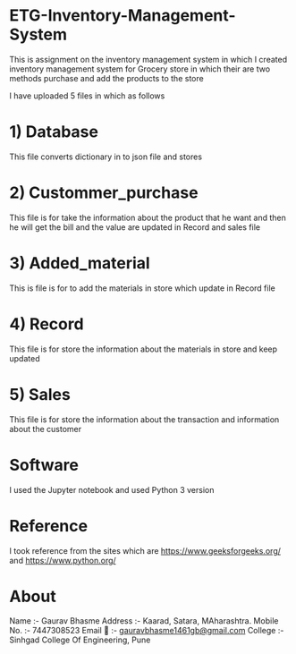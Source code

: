 # ETG-Inventory-Management-System
This is assignment on the inventory management system in which I created inventory management system for Grocery store in which their are two methods purchase and add the products to the store

I have uploaded 5 files in which as follows
# 1) Database
This file converts dictionary in to json file and stores
# 2) Custommer_purchase 
This file is for take the information about the product that he want and then he will get the bill and the value are updated in Record and sales file
# 3) Added_material
This is file is for to add the materials in store which update in Record file
# 4) Record 
This file is for store the information about the materials in store and keep updated
# 5) Sales
This file is for store the information about the transaction and information about the customer

# Software  
I used the Jupyter notebook and used Python 3 version

# Reference
I took reference from the sites which are https://www.geeksforgeeks.org/ and https://www.python.org/

# About
Name :- Gaurav Bhasme
Address :- Kaarad, Satara, MAharashtra.
Mobile No. :- 7447308523
Email 📧 :- gauravbhasme1461gb@gmail.com
College :- Sinhgad College Of Engineering, Pune
